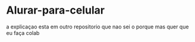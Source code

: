 # Alurar-para-celular
a explicaçao esta em outro repositorio que nao sei o porque mas quer que eu faça colab

